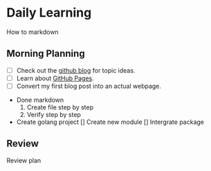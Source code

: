 # Daily Learning
How to markdown

## Morning Planning 
- [ ] Check out the [github blog](https://github.blog/) for topic ideas.
- [ ] Learn about [GitHub Pages](https://skills.github.com/#first-day-on-github).
- [ ] Convert my first blog post into an actual webpage.

- Done markdown
  1. Create file step by step
  2. Verify step by step
- Create golang project
  [] Create new module
  [] Intergrate package

## Review
Review plan
